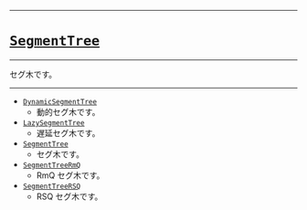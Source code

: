 _____

# [`SegmentTree`](https://github.com/titanium-22/Library_py/blob/main/DataStructures/SegmentTree)
<!-- code=https://github.com/titanium-22/Library_py/blob/main/DataStructures\SegmentTree\SegmentTree.py -->

_____

セグ木です。

_____

- [`DynamicSegmentTree`](DynamicSegmentTree.md)
  - 動的セグ木です。
- [`LazySegmentTree`](LazySegmentTree.md)
  - 遅延セグ木です。
- [`SegmentTree`](SegmentTree_.md)
  - セグ木です。
- [`SegmentTreeRmQ`](SegmentTreeRmQ.md)
  - RmQ セグ木です。
- [`SegmentTreeRSQ`](SegmentTreeRSQ.md)
  - RSQ セグ木です。

